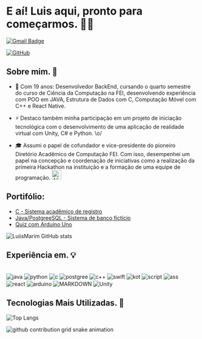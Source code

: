 # E aí! Luis aqui, pronto para começarmos. 👋🏻
  
[![Gmail Badge](https://img.shields.io/badge/-luisaugustomarim@gmail.com-006bed?style=flat-square&logo=Gmail&logoColor=white&link=mailto:luisaugustomarim@gmail.com)](mailto:luisaugustomarim@gmail.com)

[![GitHub](https://img.shields.io/github/followers/iuricode?label=follow&style=social)](https://github.com/LuiisMarim)
## Sobre mim. 📌

  - 💬 Com 19 anos: Desenvolvedor BackEnd, cursando o quarto semestre do curso de Ciência da Computação na FEI, desenvolvendo experiência com POO em JAVA,
Estrutura de Dados com C, Computação Móvel com C++ e React Native.

  - ⚡ Destaco também minha participação em um projeto de iniciação tecnológica com o desenvolvimento de uma aplicação de realidade virtual com Unity, C# e Python. \o/

  - 🎓 Assumi o papel de cofundador e vice-presidente do pioneiro Diretório Acadêmico de Computação FEI. Com isso, desempenhei um papel na concepção e coordenação de iniciativas
como a realização da primeira Hackathon na instituição e a formação de uma equipe de programação. <img src="https://raw.githubusercontent.com/Tarikul-Islam-Anik/Animated-Fluent-Emojis/master/Emojis/Smilies/Alien%20Monster.png" alt="Alien Monster" width="25" height="25" />

  ## Portifólio:
 - [C - Sistema acadêmico de registro](https://github.com/LuiisMarim/ProjetoNotas_C)
 - [Java/PostgreeSQL - Sistema de banco fictício](https://github.com/LuiisMarim/ProjetoLionBank_POO)
 - [Quiz com Arduíno Uno](https://github.com/LuiisMarim/Quiz-Arduino)


![LuiisMarim GitHub stats](https://github-readme-stats.vercel.app/api?username=LuiisMarim&show_icons=true&theme=transparent)

## Experiência em. 💡
<div style="display: inline-block"><br/>
  <img align="center" alt="java" src="https://img.shields.io/badge/Java-ED8B00?style=for-the-badge&logo=openjdk&logoColor=white"/>
  <img align="center" alt="python" src="https://img.shields.io/badge/Python-3776AB?style=for-the-badge&logo=python&logoColor=white"/>
  <img align="center" alt="c" src=	"https://img.shields.io/badge/C-00599C?style=for-the-badge&logo=c&logoColor=white"/>
  <img align="center" alt="postgree" src=	"https://img.shields.io/badge/PostgreSQL-316192?style=for-the-badge&logo=postgresql&logoColor=white"/>
  <img align="center" alt="c++" src=	"https://img.shields.io/badge/C%2B%2B-00599C?style=for-the-badge&logo=c%2B%2B&logoColor=white"/>
  <img align="center" alt="swift" src=	"https://img.shields.io/badge/Swift-F05138.svg?style=for-the-badge&logo=Swift&logoColor=white"/>
  <img align="center" alt="kot" src=	"https://img.shields.io/badge/Kotlin-7F52FF.svg?style=for-the-badge&logo=Kotlin&logoColor=white"/>
  <img align="center" alt="script" src=	"https://img.shields.io/badge/JavaScript-F7DF1E?style=for-the-badge&logo=javascript&logoColor=black"/>
  <img align="center" alt="ass" src=	"https://img.shields.io/badge/assembly%20script-%23000000.svg?style=for-the-badge&logo=assemblyscript&logoColor=white"/>
  <img align="center" alt="react" src=	"https://img.shields.io/badge/React_Native-20232A?style=for-the-badge&logo=react&logoColor=61DAFB"/>
  <img align="center" alt="arduino" src=	"https://img.shields.io/badge/Arduino-00979D?style=for-the-badge&logo=Arduino&logoColor=white"/>
  <img align="center" alt="MARKDOWN" src=	"https://img.shields.io/badge/Markdown-000000?style=for-the-badge&logo=markdown&logoColor=white"/>
  <img align="center" alt="Unity" src=	"https://img.shields.io/badge/Unity-100000?style=for-the-badge&logo=unity&logoColor=white"/>

  
  
</div> 

## Tecnologias Mais Utilizadas. 🤖
![Top Langs](https://github-readme-stats.vercel.app/api/top-langs/?username=LuiisMarim&layout=compact&icons=true&theme=transparent)


<picture>
  <source media="(prefers-color-scheme: dark)" srcset="https://raw.githubusercontent.com/Anz0mer/Anz0mer/output/github-contribution-grid-snake-dark.svg">
  <source media="(prefers-color-scheme: light)" srcset="https://raw.githubusercontent.com/Anz0mer/Anz0mer/output/github-contribution-grid-snake.svg">
  <img alt="github contribution grid snake animation" src="https://raw.githubusercontent.com/LuiisMarim/LuiisMarim/output/github-contribution-grid-snake.svg">
</picture>



 
